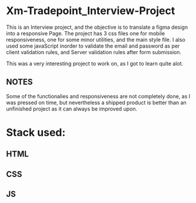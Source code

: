# Xm-Tradepoint_Interview-Project
This is an Interview project, and the objective is to translate a figma design into a responsive Page.
The project has 3 css files one for mobile responsiveness, one for some minor utilities, and the main style file.
I also used some javaScript inorder to validate the email and password as per client validation rules, and Server validation rules after form submission.

This was a very interesting project to work on, as I got to learn quite alot.

## NOTES
Some of the functionalies and responsiveness are not completely done, as I was pressed on time, but nevertheless a shipped product is better than an unfinished project as it can always be improved upon.

# Stack used: 
## HTML
## CSS
## JS
